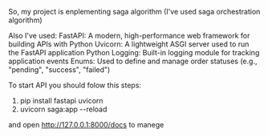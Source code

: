 So, my project is enplementing saga algorithm (I've used saga orchestration algorithm) 

Also I've used:
FastAPI: A modern, high-performance web framework for building APIs with Python
Uvicorn: A lightweight ASGI server used to run the FastAPI application
Python Logging: Built-in logging module for tracking application events
Enums: Used to define and manage order statuses (e.g., "pending", "success", "failed")

To start API you should folow this steps:
1. pip install fastapi uvicorn
2. uvicorn saga:app --reload

and open http://127.0.0.1:8000/docs to manege 

